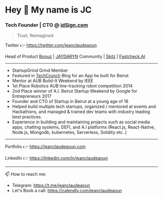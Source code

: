 # Hey 👋 My name is JC 

### Tech Founder | CTO @ [idSign.com](https://idsign.com) 

> Trust, Reimagined

Twitter 👉 https://twitter.com/jeanclaudeaoun

Head of Product [Bonuz](https://bonuz.xyz) | [JAYDARYN](https://jaydaryn.com) Community | [Skilz](https://skilzapp.net) | [Fastcheck.AI](https://fastcheck.ai/)

---

* StartupGrind Grind Member
* Featured in [TechCrunch](https://techcrunch.com/2020/08/05/rolling-updates-on-beirut-a-city-and-a-tech-community-devastated) Blog for an App he built for Beirut
* Mentor at AUB Build-It Weekend by IEEE
* 1st Place Robotics AUB line-tracking robot competition 2014
* 2nd Place winner of A.I. Beirut Startup Weekend by Google for Entrepreneurs 2017
* Founder and CTO of Startup in Beirut at a young age of 18
* Helped build multiple tech startups, organized / mentored at events and Hackathons, and managed & trained dev teams with industry leading best practices.
* Experience in building and maintaining projects such as social media apps, chatting systems, DEFI, and A.I platforms (React.js, React-Native, Node.js, Mongodb, kubernetes, Serverless, Solidity etc..)

---

Portfolio 👉 https://jeanclaudeaoun.com

LinkedIn 👉 https://linkedin.com/in/jeanclaudeaoun

---

📫 How to reach me:
- Telegram: https://t.me/jeanclaudeaoun
- Let's Book a call: https://calendly.com/jeanclaudeaoun

